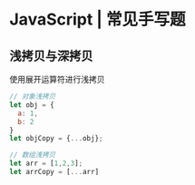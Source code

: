 # JavaScript | 常见手写题

## 浅拷贝与深拷贝

使用展开运算符进行浅拷贝

```javascript
// 对象浅拷贝
let obj = {
  a: 1,
  b: 2
}
let objCopy = {...obj};

// 数组浅拷贝
let arr = [1,2,3];
let arrCopy = [...arr]
```

